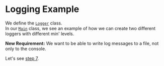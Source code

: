# Logging Example

We define the [`Logger`](src/csc301/loggingExample/Logger.java) class.     
In our [`Main`](src/csc301/loggingExample/Main.java) class, we see an example of how we can create two different loggers with different min' levels.

__New Requirement:__ We want to be able to write log messages to a file, not only to the console.

Let's see [step 7](../../tree/step7).
